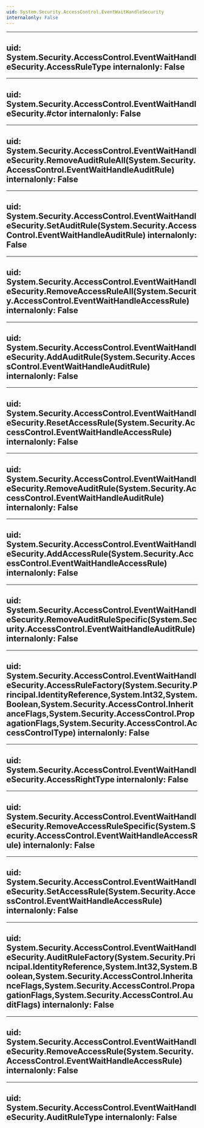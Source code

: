 ```yaml
---
uid: System.Security.AccessControl.EventWaitHandleSecurity
internalonly: False
---
```


---
uid: System.Security.AccessControl.EventWaitHandleSecurity.AccessRuleType
internalonly: False
---

---
uid: System.Security.AccessControl.EventWaitHandleSecurity.#ctor
internalonly: False
---

---
uid: System.Security.AccessControl.EventWaitHandleSecurity.RemoveAuditRuleAll(System.Security.AccessControl.EventWaitHandleAuditRule)
internalonly: False
---

---
uid: System.Security.AccessControl.EventWaitHandleSecurity.SetAuditRule(System.Security.AccessControl.EventWaitHandleAuditRule)
internalonly: False
---

---
uid: System.Security.AccessControl.EventWaitHandleSecurity.RemoveAccessRuleAll(System.Security.AccessControl.EventWaitHandleAccessRule)
internalonly: False
---

---
uid: System.Security.AccessControl.EventWaitHandleSecurity.AddAuditRule(System.Security.AccessControl.EventWaitHandleAuditRule)
internalonly: False
---

---
uid: System.Security.AccessControl.EventWaitHandleSecurity.ResetAccessRule(System.Security.AccessControl.EventWaitHandleAccessRule)
internalonly: False
---

---
uid: System.Security.AccessControl.EventWaitHandleSecurity.RemoveAuditRule(System.Security.AccessControl.EventWaitHandleAuditRule)
internalonly: False
---

---
uid: System.Security.AccessControl.EventWaitHandleSecurity.AddAccessRule(System.Security.AccessControl.EventWaitHandleAccessRule)
internalonly: False
---

---
uid: System.Security.AccessControl.EventWaitHandleSecurity.RemoveAuditRuleSpecific(System.Security.AccessControl.EventWaitHandleAuditRule)
internalonly: False
---

---
uid: System.Security.AccessControl.EventWaitHandleSecurity.AccessRuleFactory(System.Security.Principal.IdentityReference,System.Int32,System.Boolean,System.Security.AccessControl.InheritanceFlags,System.Security.AccessControl.PropagationFlags,System.Security.AccessControl.AccessControlType)
internalonly: False
---

---
uid: System.Security.AccessControl.EventWaitHandleSecurity.AccessRightType
internalonly: False
---

---
uid: System.Security.AccessControl.EventWaitHandleSecurity.RemoveAccessRuleSpecific(System.Security.AccessControl.EventWaitHandleAccessRule)
internalonly: False
---

---
uid: System.Security.AccessControl.EventWaitHandleSecurity.SetAccessRule(System.Security.AccessControl.EventWaitHandleAccessRule)
internalonly: False
---

---
uid: System.Security.AccessControl.EventWaitHandleSecurity.AuditRuleFactory(System.Security.Principal.IdentityReference,System.Int32,System.Boolean,System.Security.AccessControl.InheritanceFlags,System.Security.AccessControl.PropagationFlags,System.Security.AccessControl.AuditFlags)
internalonly: False
---

---
uid: System.Security.AccessControl.EventWaitHandleSecurity.RemoveAccessRule(System.Security.AccessControl.EventWaitHandleAccessRule)
internalonly: False
---

---
uid: System.Security.AccessControl.EventWaitHandleSecurity.AuditRuleType
internalonly: False
---
